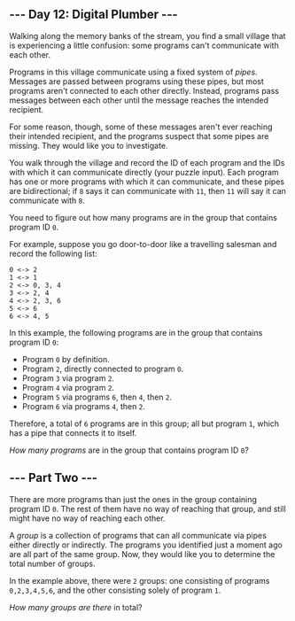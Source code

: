 <article class="day-desc"><h2>--- Day 12: Digital Plumber ---</h2><p>Walking along the memory banks of the stream, you find a small village that is experiencing a little confusion: some programs can't communicate with each other.</p>
<p>Programs in this village communicate using a fixed system of <em>pipes</em>. Messages are passed between programs using these pipes, but most programs aren't connected to each other directly.  Instead, programs pass messages between each other until the message reaches the intended recipient.</p>
<p>For some reason, though, some of these messages aren't ever reaching their intended recipient, and the programs suspect that some <span title="Yes, citizens, plumbing! It's the latest invention to hit Rome!">pipes</span> are missing. They would like you to investigate.</p>
<p>You walk through the village and record the ID of each program and the IDs with which it can communicate directly (your puzzle input). Each program has one or more programs with which it can communicate, and these pipes are bidirectional; if <code>8</code> says it can communicate with <code>11</code>, then <code>11</code> will say it can communicate with <code>8</code>.</p>
<p>You need to figure out how many programs are in the group that contains program ID <code>0</code>.</p>
<p>For example, suppose you go door-to-door like a travelling salesman and record the following list:</p>
<pre><code>0 &lt;-&gt; 2
1 &lt;-&gt; 1
2 &lt;-&gt; 0, 3, 4
3 &lt;-&gt; 2, 4
4 &lt;-&gt; 2, 3, 6
5 &lt;-&gt; 6
6 &lt;-&gt; 4, 5
</code></pre>
<p>In this example, the following programs are in the group that contains program ID <code>0</code>:</p>
<ul>
<li>Program <code>0</code> by definition.</li>
<li>Program <code>2</code>, directly connected to program <code>0</code>.</li>
<li>Program <code>3</code> via program <code>2</code>.</li>
<li>Program <code>4</code> via program <code>2</code>.</li>
<li>Program <code>5</code> via programs <code>6</code>, then <code>4</code>, then <code>2</code>.</li>
<li>Program <code>6</code> via programs <code>4</code>, then <code>2</code>.</li>
</ul>
<p>Therefore, a total of <code>6</code> programs are in this group; all but program <code>1</code>, which has a pipe that connects it to itself.</p>
<p><em>How many programs</em> are in the group that contains program ID <code>0</code>?</p>
</article>
<article class="day-desc"><h2 id="part2">--- Part Two ---</h2><p>There are more programs than just the ones in the group containing program ID <code>0</code>. The rest of them have no way of reaching that group, and still might have no way of reaching each other.</p>
<p>A <em>group</em> is a collection of programs that can all communicate via pipes either directly or indirectly. The programs you identified just a moment ago are all part of the same group. Now, they would like you to determine the total number of groups.</p>
<p>In the example above, there were <code>2</code> groups: one consisting of programs <code>0,2,3,4,5,6</code>, and the other consisting solely of program <code>1</code>.</p>
<p><em>How many groups are there</em> in total?</p>
</article>
